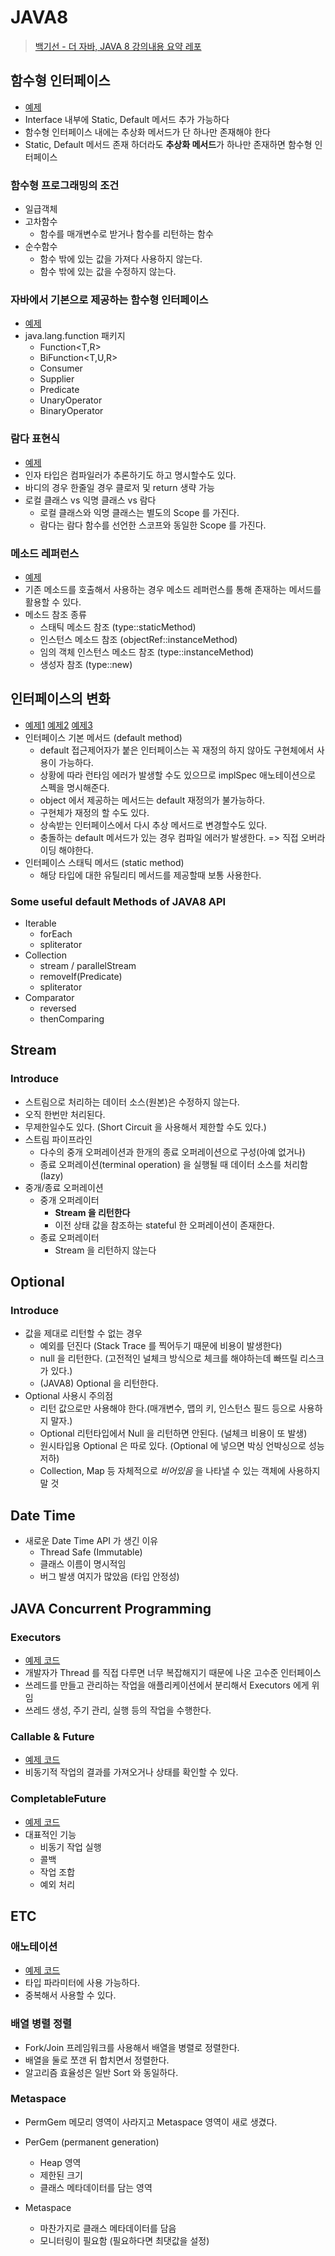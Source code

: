 # JAVA8

> [백기선 - 더 자바, JAVA 8 강의내용 요약 레포](https://www.inflearn.com/course/the-java-java8/dashboard) 


## 함수형 인터페이스
- [예제](./src/main/java/me/java8/RunSomething.java)
- Interface 내부에 Static, Default 메서드 추가 가능하다
- 함수형 인터페이스 내에는 추상화 메서드가 단 하나만 존재해야 한다
- Static, Default 메서드 존재 하더라도 **추상화 메서드**가 하나만 존재하면 함수형 인터페이스

### 함수형 프로그래밍의 조건
- 일급객체
- 고차함수
  - 함수를 매개변수로 받거나 함수를 리턴하는 함수
- 순수함수
  - 함수 밖에 있는 값을 가져다 사용하지 않는다.
  - 함수 밖에 있는 값을 수정하지 않는다.


### 자바에서 기본으로 제공하는 함수형 인터페이스
- [예제](./src/main/java/me/java8/BasicFunctionalInterfacesMain.java)
- java.lang.function 패키지
  - Function<T,R>
  - BiFunction<T,U,R>
  - Consumer<T>
  - Supplier<T>
  - Predicate<T>
  - UnaryOperator<T>
  - BinaryOperator<T>

### 람다 표현식
- [예제](./src/main/java/me/java8/LambdaMain.java)
- 인자 타입은 컴파일러가 추론하기도 하고 명시할수도 있다.
- 바디의 경우 한줄일 경우 클로저 및 return 생략 가능
- 로컬 클래스 vs 익명 클래스 vs 람다
  - 로컬 클래스와 익명 클래스는 별도의 Scope 를 가진다.
  - 람다는 람다 함수를 선언한 스코프와 동일한 Scope 를 가진다.

### 메소드 레퍼런스
- [예제](./src/main/java/me/java8/MethodReferenceMain.java)
- 기존 메소드를 호출해서 사용하는 경우 메소드 레퍼런스를 통해 존재하는 메서드를 활용할 수 있다.
- 메소드 참조 종류
  - 스태틱 메소드 참조 (type::staticMethod)
  - 인스턴스 메소드 참조 (objectRef::instanceMethod)
  - 임의 객체 인스턴스 메소드 참조 (type::instanceMethod)
  - 생성자 참조 (type::new)

## 인터페이스의 변화
- [예제1](./src/main/java/me/java8/DefaultFooMain.java) [예제2](./src/main/java/me/java8/DefaultFoo.java) [예제3](./src/main/java/me/java8/FooInterface.java)
- 인터페이스 기본 메서드 (default method)
  - default 접근제어자가 붙은 인터페이스는 꼭 재정의 하지 않아도 구현체에서 사용이 가능하다.
  - 상황에 따라 런타임 에러가 발생할 수도 있으므로 implSpec 애노테이션으로 스펙을 명시해준다.
  - object 에서 제공하는 메서드는 default 재정의가 불가능하다.
  - 구현체가 재정의 할 수도 있다.
  - 상속받는 인터페이스에서 다시 추상 메서드로 변경할수도 있다.
  - 충돌하는 default 메서드가 있는 경우 컴파일 에러가 발생한다. => 직접 오버라이딩 해야한다.
- 인터페이스 스태틱 메서드 (static method)
  - 해당 타입에 대한 유틸리티 메서드를 제공할때 보통 사용한다.

### Some useful default Methods of JAVA8 API
- Iterable
  - forEach
  - spliterator
- Collection
  - stream / parallelStream
  - removeIf(Predicate)
  - spliterator
- Comparator
  - reversed
  - thenComparing

## Stream
### Introduce
- 스트림으로 처리하는 데이터 소스(원본)은 수정하지 않는다.
- 오직 한번만 처리된다.
- 무제한일수도 있다. (Short Circuit 을 사용해서 제한할 수도 있다.)
- 스트림 파이프라인
  - 다수의 중개 오퍼레이션과 한개의 종료 오퍼레이션으로 구성(아예 없거나)
  - 종료 오퍼레이션(terminal operation) 을 실행될 때 데이터 소스를 처리함 (lazy)
- 중개/종료 오퍼레이션
  - 중개 오퍼레이터
    - **Stream 을 리턴한다**
    - 이전 상태 값을 참조하는 stateful 한 오퍼레이션이 존재한다.
  - 종료 오퍼레이터
    - Stream 을 리턴하지 않는다

## Optional
### Introduce
- 값을 제대로 리턴할 수 없는 경우
  - 예외를 던진다 (Stack Trace 를 찍어두기 때문에 비용이 발생한다)
  - null 을 리턴한다. (고전적인 널체크 방식으로 체크를 해야하는데 빠뜨릴 리스크가 있다.)
  - (JAVA8) Optional 을 리턴한다.
- Optional 사용시 주의점
  - 리턴 값으로만 사용해야 한다.(매개변수, 맵의 키, 인스턴스 필드 등으로 사용하지 말자.)
  - Optional 리턴타입에서 Null 을 리턴하면 안된다. (널체크 비용이 또 발생)
  - 원시타입용 Optional 은 따로 있다. (Optional 에 넣으면 박싱 언박싱으로 성능 저하)
  - Collection, Map 등 자체적으로 *비어있음* 을 나타낼 수 있는 객체에 사용하지 말 것

## Date Time
- 새로운 Date Time API 가 생긴 이유
  - Thread Safe (Immutable)
  - 클래스 이름이 명시적임
  - 버그 발생 여지가 많았음 (타입 안정성)

## JAVA Concurrent Programming
### Executors
- [예제 코드](./src/main/java/me/java8/section2/ConcurrentApp.java)
- 개발자가 Thread 를 직접 다루면 너무 복잡해지기 때문에 나온 고수준 인터페이스
- 쓰레드를 만들고 관리하는 작업을 애플리케이션에서 분리해서 Executors 에게 위임
- 쓰레드 생성, 주기 관리, 실행 등의 작업을 수행한다.

### Callable & Future
- [예제 코드](./src/main/java/me/java8/section2/CallableFutureApp.java)
- 비동기적 작업의 결과를 가져오거나 상태를 확인할 수 있다.

### CompletableFuture
- [예제 코드](./src/main/java/me/java8/section2/CompletableFutureApp.java)
- 대표적인 기능
  - 비동기 작업 실행
  - 콜백 
  - 작업 조합
  - 예외 처리

## ETC
### 애노테이션
- [예제 코드](./src/main/java/me/java8/section3/AnnotationApp.java)
- 타입 파라미터에 사용 가능하다.
- 중복해서 사용할 수 있다.

### 배열 병렬 정렬
- Fork/Join 프레임워크를 사용해서 배열을 병렬로 정렬한다.
- 배열을 둘로 쪼갠 뒤 합치면서 정렬한다.
- 알고리즘 효율성은 일반 Sort 와 동일하다.

### Metaspace
- PermGem 메모리 영역이 사라지고 Metaspace 영역이 새로 생겼다.

- PerGem (permanent generation)
  - Heap 영역 
  - 제한된 크기
  - 클래스 메타데이터를 담는 영역
- Metaspace
  - 마찬가지로 클래스 메타데이터를 담음
  - 모니터링이 필요함 (필요하다면 최댓값을 설정)